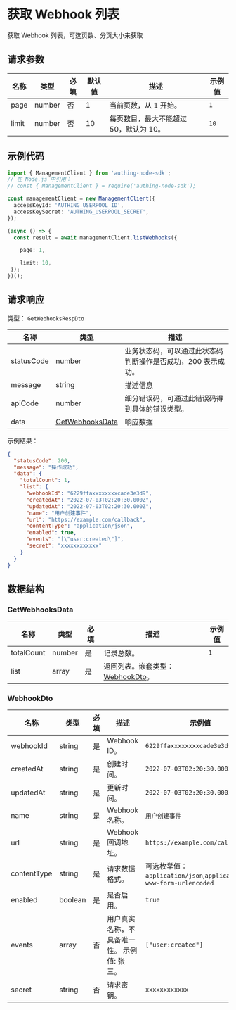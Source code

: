 # 获取 Webhook 列表

<!--
  警告⚠️：
  不要直接修改该文档，
  https://github.com/Authing/authing-docs-factory
  使用该项目进行生成
-->

<LastUpdated />

获取 Webhook 列表，可选页数、分页大小来获取

## 请求参数

| 名称 | 类型 | 必填 | 默认值 | 描述 | 示例值 |
| ---- | ---- | ---- | ---- | ---- | ---- |
| page | number  | 否 | 1 | 当前页数，从 1 开始。  | `1` |
| limit | number  | 否 | 10 | 每页数目，最大不能超过 50，默认为 10。  | `10` |


## 示例代码

```ts
import { ManagementClient } from 'authing-node-sdk';
// 在 Node.js 中引用：
// const { ManagementClient } = require('authing-node-sdk');

const managementClient = new ManagementClient({
  accessKeyId: 'AUTHING_USERPOOL_ID',
  accessKeySecret: 'AUTHING_USERPOOL_SECRET',
});

(async () => {
  const result = await managementClient.listWebhooks({

    page: 1,

    limit: 10,
 });
})();
```



## 请求响应

类型： `GetWebhooksRespDto`

| 名称 | 类型 | 描述 |
| ---- | ---- | ---- |
| statusCode | number | 业务状态码，可以通过此状态码判断操作是否成功，200 表示成功。 |
| message | string | 描述信息 |
| apiCode | number | 细分错误码，可通过此错误码得到具体的错误类型。 |
| data | <a href="#GetWebhooksData">GetWebhooksData</a> | 响应数据 |



示例结果：

```json
{
  "statusCode": 200,
  "message": "操作成功",
  "data": {
    "totalCount": 1,
    "list": {
      "webhookId": "6229ffaxxxxxxxxcade3e3d9",
      "createdAt": "2022-07-03T02:20:30.000Z",
      "updatedAt": "2022-07-03T02:20:30.000Z",
      "name": "用户创建事件",
      "url": "https://example.com/callback",
      "contentType": "application/json",
      "enabled": true,
      "events": "[\"user:created\"]",
      "secret": "xxxxxxxxxxxx"
    }
  }
}
```

## 数据结构


### <a id="GetWebhooksData"></a> GetWebhooksData

| 名称 | 类型 | 必填 | 描述 | 示例值 |
| ---- |  ---- | ---- | ---- | ---- |
| totalCount | number | 是 | 记录总数。  |  `1` |
| list | array | 是 | 返回列表。嵌套类型：<a href="#WebhookDto">WebhookDto</a>。  |  |


### <a id="WebhookDto"></a> WebhookDto

| 名称 | 类型 | 必填 | 描述 | 示例值 |
| ---- |  ---- | ---- | ---- | ---- |
| webhookId | string | 是 | Webhook ID。  |  `6229ffaxxxxxxxxcade3e3d9` |
| createdAt | string | 是 | 创建时间。  |  `2022-07-03T02:20:30.000Z` |
| updatedAt | string | 是 | 更新时间。  |  `2022-07-03T02:20:30.000Z` |
| name | string | 是 | Webhook 名称。  |  `用户创建事件` |
| url | string | 是 | Webhook 回调地址。  |  `https://example.com/callback` |
| contentType | string | 是 | 请求数据格式。  | 可选枚举值：`application/json`,`application/x-www-form-urlencoded` |
| enabled | boolean | 是 | 是否启用。  |  `true` |
| events | array | 否 | 用户真实名称，不具备唯一性。 示例值: 张三。  |  `["user:created"]` |
| secret | string | 否 | 请求密钥。  |  `xxxxxxxxxxxx` |


